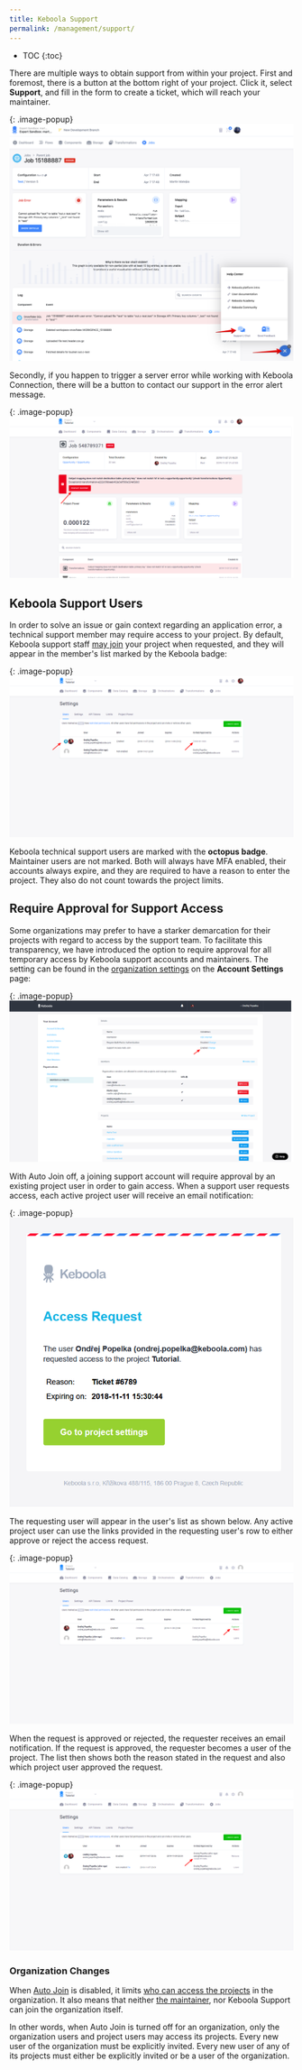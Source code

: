 ```yaml
---
title: Keboola Support
permalink: /management/support/
---
```


* TOC
{:toc}

There are multiple ways to obtain support from within your project.
First and foremost, there is a button at the bottom right of your project. Click it, select **Support**, and fill in the form
to create a ticket, which will reach your maintainer.

{: .image-popup}
![Screenshot -- User joined](/management/support/support-link.png)

Secondly, if you happen to trigger a server error while working with Keboola Connection, there will be
a button to contact our support in the error alert message.

{: .image-popup}
![Screenshot -- User joined](/management/support/support-error.png)

## Keboola Support Users
In order to solve an issue or gain context regarding an application error, a technical support member
may require access to your project. By default, Keboola support staff [may join](/management/project/users/#who-can-access-a-project) your project when
requested, and they will appear in the member's list marked by the Keboola badge:

{: .image-popup}
![Screenshot -- User joined](/management/support/users.png)

Keboola technical support users are marked with the **octopus badge**. Maintainer users are not marked.
Both will always have MFA enabled, their accounts always expire, and they are
required to have a reason to enter the project. They also do not count towards the project limits.

## Require Approval for Support Access
Some organizations may prefer to have a starker demarcation for their projects with regard to access by
the support team. To facilitate this transparency, we have introduced the option to require approval for
all temporary access by Keboola support accounts and maintainers.
The setting can be found in the [organization settings](/management/organization/#organization-settings) 
on the **Account Settings** page:

{: .image-popup}
![Screenshot -- User joined](/management/support/organization-allow-auto-join-on.png)

With Auto Join off, a joining support account will require approval by an existing project user in
order to gain access. When a support user requests access, each active project user will receive an
email notification:

{: .image-popup}
![Screenshot -- Notification](/management/support/access-request-mail.png)

The requesting user will appear in the user's list as shown below. Any active project user can use
the links provided in the requesting user's row to either approve or reject the access request.

{: .image-popup}
![Screenshot -- User request access](/management/support/approve-user-list.png)

When the request is approved or rejected, the requester receives an email notification.
If the request is approved, the requester becomes a user of the project. The list then shows both the
reason stated in the request and also which project user approved the request.

{: .image-popup}
![Screenshot -- User approved](/management/support/approve-user-list-2.png)

### Organization Changes
When [Auto Join](#require-approval-for-support-access) is disabled, it limits
[who can access the projects](/management/project/users/#who-can-access-a-project) in the organization. It also means
that neither [the maintainer](/management/organization/), nor Keboola Support can join the organization itself.

In other words, when Auto Join is turned off for an organization, only the organization users and project users may
access its projects. Every new user of the organization must be explicitly invited. Every new user of any of its projects
must either be explicitly invited or be a user of the organization.
